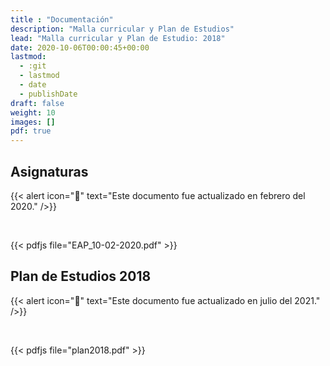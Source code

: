 ```yaml
---
title : "Documentación"
description: "Malla curricular y Plan de Estudios"
lead: "Malla curricular y Plan de Estudio: 2018"
date: 2020-10-06T00:00:45+00:00
lastmod:
  - :git
  - lastmod
  - date
  - publishDate
draft: false
weight: 10
images: []
pdf: true
---
```


## Asignaturas

{{< alert icon="🔔" text="Este documento fue actualizado en febrero del 2020." />}}

<br>

{{< pdfjs file="EAP_10-02-2020.pdf" >}}

## Plan de Estudios 2018

{{< alert icon="🔔" text="Este documento fue actualizado en julio del 2021." />}}

<br>

{{< pdfjs file="plan2018.pdf" >}}
